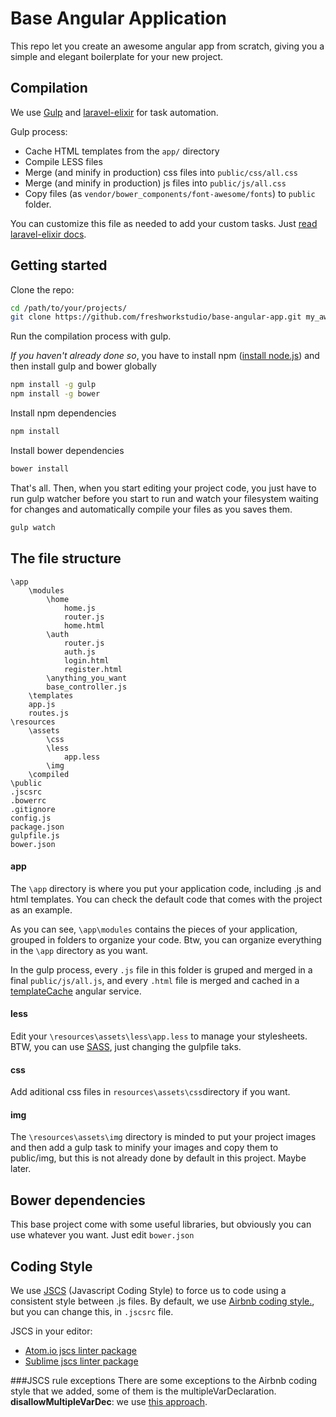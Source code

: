 # Base Angular Application
This repo let you create an awesome angular app from scratch, giving you a simple and elegant boilerplate for your new project.

## Compilation
We use [Gulp](http://gulpjs.com/) and [laravel-elixir](http://laravel.com/docs/5.1/elixir) for task automation.

Gulp process:

 - Cache HTML templates from the `app/` directory
 - Compile LESS files
 - Merge (and minify in production) css files into `public/css/all.css`
 - Merge (and minify in production) js files into `public/js/all.css`
 - Copy files (as `vendor/bower_components/font-awesome/fonts`) to `public` folder.

You can customize this file as needed to add your custom tasks. Just [read laravel-elixir docs](http://laravel.com/docs/5.1/elixir).

## Getting started
Clone the repo:
```bash
cd /path/to/your/projects/
git clone https://github.com/freshworkstudio/base-angular-app.git my_awesome_project
```
Run the compilation process with gulp.

*If you haven't already done so*, you have to install npm ([install node.js](https://nodejs.org/)) and then install gulp and bower globally
```bash
npm install -g gulp
npm install -g bower
```

Install npm dependencies
```bash
npm install
```
Install bower dependencies
```bash
bower install
```
That's all. Then, when you start editing your project code, you just have to run gulp watcher before you start to run and watch your filesystem waiting for changes and automatically compile your files as you saves them.
```bash
gulp watch
```


## The file structure

```
\app
	\modules
		\home
			home.js
			router.js
			home.html
		\auth
			router.js
			auth.js
			login.html
			register.html
		\anything_you_want
		base_controller.js
	\templates
	app.js
	routes.js
\resources
	\assets
		\css
		\less
			app.less
		\img
	\compiled
\public
.jscsrc
.bowerrc
.gitignore
config.js
package.json
gulpfile.js
bower.json
```
#### app
The `\app` directory is where you put your application code, including .js and html templates. You can check the default code that comes with the project as an example.

As you can see, `\app\modules` contains the pieces of your application, grouped in folders to organize your code. Btw, you can organize everything in the `\app` directory as you want.

In the gulp process, every `.js` file in this folder is gruped and merged in a final `public/js/all.js`, and every `.html` file is merged and cached in a [templateCache](https://docs.angularjs.org/api/ng/service/$templateCache) angular service.

#### less

Edit your `\resources\assets\less\app.less` to manage your stylesheets.
BTW, you can use [SASS](http://sass-lang.com/), just changing the gulpfile taks.

#### css
Add aditional css files in `resources\assets\css`directory if you want.

#### img
The `\resources\assets\img` directory is minded to put your project images and then add a gulp task to minify your images and copy them to public/img, but this is not already done by default in this project. Maybe later.


## Bower dependencies
This base project come with some useful libraries, but obviously you can use whatever you want. Just edit `bower.json`

## Coding Style
We use [JSCS](http://jscs.info/) (Javascript Coding Style) to force us to code using a consistent style between .js files.
By default, we use [Airbnb coding style.](https://github.com/airbnb/javascript), but you can change this, in `.jscsrc` file.

JSCS in your editor:

 - [Atom.io jscs linter package](https://atom.io/packages/linter-jscs)
 - [Sublime jscs linter package](https://packagecontrol.io/packages/SublimeLinter-jscs)

###JSCS rule exceptions
There are some exceptions to the Airbnb coding style that we added, some of them is the multipleVarDeclaration.
**disallowMultipleVarDec**:  we use [this approach](http://benalman.com/news/2012/05/multiple-var-statements-javascript/).

